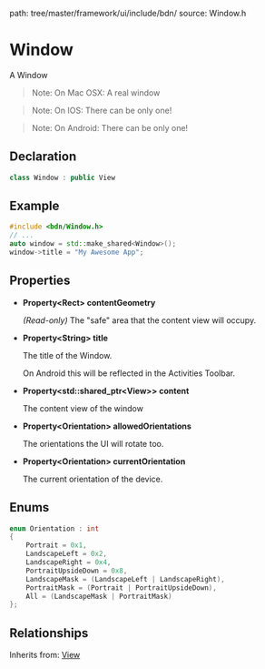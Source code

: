 path: tree/master/framework/ui/include/bdn/
source: Window.h

# Window

A Window

> Note: On Mac OSX: A real window

> Note: On IOS: There can be only one!

> Note: On Android: There can be only one!

## Declaration

```C++
class Window : public View
```

## Example

```C++
#include <bdn/Window.h>
// ...
auto window = std::make_shared<Window>();
window->title = "My Awesome App";
```

## Properties

* **Property<Rect\> contentGeometry**

	*(Read-only)* The "safe" area that the content view will occupy. 

* **Property<String\> title**

	The title of the Window. 

	On Android this will be reflected in the Activities Toolbar. 

* **Property<std::shared_ptr<View\>\> content**

	The content view of the window

* **Property<Orientation\> allowedOrientations**

	The orientations the UI will rotate too.

* **Property<Orientation\> currentOrientation**

	The current orientation of the device.

## Enums

```C++
enum Orientation : int
{
    Portrait = 0x1,
    LandscapeLeft = 0x2,
    LandscapeRight = 0x4,
    PortraitUpsideDown = 0x8,
    LandscapeMask = (LandscapeLeft | LandscapeRight),
    PortraitMask = (Portrait | PortraitUpsideDown),
    All = (LandscapeMask | PortraitMask)
};
```

## Relationships

Inherits from: [View](view.md)
 